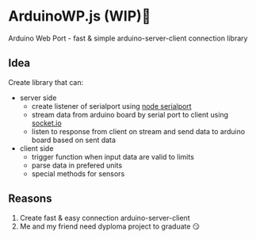 # ArduinoWP.js (WIP):construction:
Arduino Web Port - fast &amp; simple arduino-server-client connection library
## Idea
Create library that can:
* server side
  * create listener of serialport using [node serialport](https://serialport.io/en/)
  * stream data from arduino board by serial port to client using [socket.io](https://socket.io) 
  * listen to response from client on stream and send data to arduino board based on sent data
* client side
  * trigger function when input data are valid to limits
  * parse data in prefered units
  * special methods for sensors
## Reasons
1. Create fast & easy connection arduino-server-client
2. Me and my friend need dyploma project to graduate :smirk:
